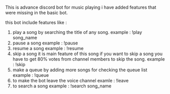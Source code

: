 This is advance discord bot for music playing i have added features that were missing in the basic bot.

this bot include features like :
  1. play a song by searching the title of any song.
     example : !play song_name
  2. pause a song
     example : !pause
  3. resume a song 
     example : !resume
  4. skip a song it is main feature of this song if you want to skip a song you    have to get 80% votes from channel members to skip the song.
     example : !skip
  5. make a queue by adding more songs 
     for checking the queue list 
     example : !queue
  6. to make the bot leave the voice channel
     examle : !leave
  7. to search a song 
     example : !search song_name
     